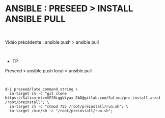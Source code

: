 

# ANSIBLE : PRESEED > INSTALL ANSIBLE PULL

<br>

Vidéo précédente : ansible push > ansible pull

<br>

* TP

Preseed > ansible push local > ansible pull

<br>

```
d-i preseed/late_command string \
  in-target sh -c "git clone https://Saliou:mtcmVP2BiggViyax_EAD@gitlab.com/Saliou/pre_install_ansible.git /root/preinstall"; \
  in-target sh -c "chmod 755 /root/preinstall/run.sh"; \
  in-target /bin/sh -c "/root/preinstall/run.sh";
```
